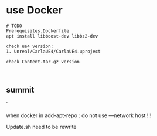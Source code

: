 # use Docker

```
# TODO
Prerequisites.Dockerfile
apt install libboost-dev libbz2-dev

check ue4 version:
1. Unreal/CarlaUE4/CarlaUE4.uproject

check Content.tar.gz version



```



## summit
`

when docker in     add-apt-repo  : do not use —network host !!!

Update.sh need to be rewrite



